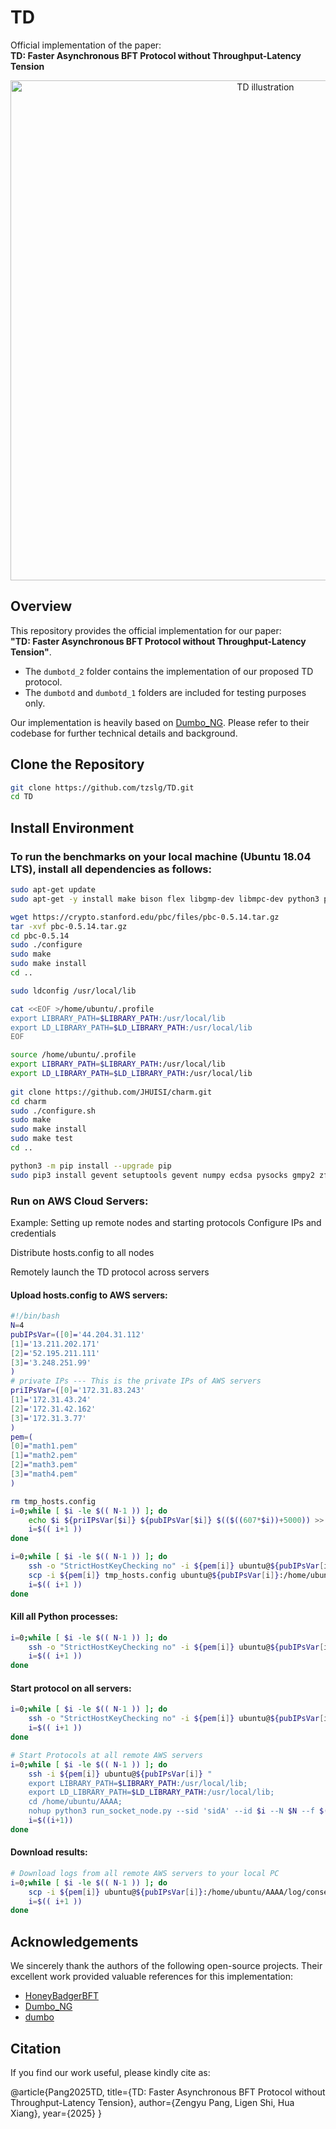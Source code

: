# TD

Official implementation of the paper:  
**TD: Faster Asynchronous BFT Protocol without Throughput-Latency Tension**

<p align="center">
<img width="800" alt="TD illustration" src="https://github.com/user-attachments/assets/890ad71e-d851-47d4-ad10-5c98c4fa3eb9" />
</p>

## Overview

This repository provides the official implementation for our paper:  
**"TD: Faster Asynchronous BFT Protocol without Throughput-Latency Tension"**.

- The `dumbotd_2` folder contains the implementation of our proposed TD protocol.
- The `dumbotd` and `dumbotd_1` folders are included for testing purposes only.

Our implementation is heavily based on [Dumbo_NG](https://github.com/fascy/Dumbo_NG). Please refer to their codebase for further technical details and background.


## Clone the Repository
```bash
git clone https://github.com/tzslg/TD.git
cd TD
```
## Install Environment
### To run the benchmarks on your local machine (Ubuntu 18.04 LTS), install all dependencies as follows:
```bash
sudo apt-get update
sudo apt-get -y install make bison flex libgmp-dev libmpc-dev python3 python3-dev python3-pip libssl-dev

wget https://crypto.stanford.edu/pbc/files/pbc-0.5.14.tar.gz
tar -xvf pbc-0.5.14.tar.gz
cd pbc-0.5.14
sudo ./configure
sudo make
sudo make install
cd ..

sudo ldconfig /usr/local/lib

cat <<EOF >/home/ubuntu/.profile
export LIBRARY_PATH=$LIBRARY_PATH:/usr/local/lib
export LD_LIBRARY_PATH=$LD_LIBRARY_PATH:/usr/local/lib
EOF

source /home/ubuntu/.profile
export LIBRARY_PATH=$LIBRARY_PATH:/usr/local/lib
export LD_LIBRARY_PATH=$LD_LIBRARY_PATH:/usr/local/lib
 
git clone https://github.com/JHUISI/charm.git
cd charm
sudo ./configure.sh
sudo make
sudo make install
sudo make test
cd ..

python3 -m pip install --upgrade pip
sudo pip3 install gevent setuptools gevent numpy ecdsa pysocks gmpy2 zfec gipc pycrypto coincurve
```
### Run on AWS Cloud Servers:
Example: Setting up remote nodes and starting protocols
Configure IPs and credentials

Distribute hosts.config to all nodes

Remotely launch the TD protocol across servers

#### Upload hosts.config to AWS servers:
```bash
#!/bin/bash
N=4
pubIPsVar=([0]='44.204.31.112'
[1]='13.211.202.171'
[2]='52.195.211.111'
[3]='3.248.251.99'
)
# private IPs --- This is the private IPs of AWS servers
priIPsVar=([0]='172.31.83.243'
[1]='172.31.43.24'
[2]='172.31.42.162'
[3]='172.31.3.77'
)
pem=(
[0]="math1.pem"
[1]="math2.pem"
[2]="math3.pem"
[3]="math4.pem"
)

rm tmp_hosts.config
i=0;while [ $i -le $(( N-1 )) ]; do
    echo $i ${priIPsVar[$i]} ${pubIPsVar[$i]} $(($((607*$i))+5000)) >> tmp_hosts.config
    i=$(( i+1 ))
done

i=0;while [ $i -le $(( N-1 )) ]; do
    ssh -o "StrictHostKeyChecking no" -i ${pem[i]} ubuntu@${pubIPsVar[i]} "rm /home/ubuntu/AAAA/hosts.config"
    scp -i ${pem[i]} tmp_hosts.config ubuntu@${pubIPsVar[i]}:/home/ubuntu/AAAA/hosts.config &
    i=$(( i+1 ))
done
```
#### Kill all Python processes:
```bash
i=0;while [ $i -le $(( N-1 )) ]; do
    ssh -o "StrictHostKeyChecking no" -i ${pem[i]} ubuntu@${pubIPsVar[i]} "sudo killall -9 python3"
    i=$(( i+1 ))
done
```

#### Start protocol on all servers:
```bash
i=0;while [ $i -le $(( N-1 )) ]; do
    ssh -o "StrictHostKeyChecking no" -i ${pem[i]} ubuntu@${pubIPsVar[i]} "rm -rf /home/ubuntu/AAAA/log/"
    i=$(( i+1 ))
done

# Start Protocols at all remote AWS servers
i=0;while [ $i -le $(( N-1 )) ]; do
    ssh -i ${pem[i]} ubuntu@${pubIPsVar[i]} "
    export LIBRARY_PATH=$LIBRARY_PATH:/usr/local/lib; 
    export LD_LIBRARY_PATH=$LD_LIBRARY_PATH:/usr/local/lib; 
    cd /home/ubuntu/AAAA; 
    nohup python3 run_socket_node.py --sid 'sidA' --id $i --N $N --f $(((N-1)/3)) --B 1000 --S 100 --P "td_2"  --C 20 > node-$i.out" &
    i=$((i+1))
done
```
#### Download results:
```bash
# Download logs from all remote AWS servers to your local PC
i=0;while [ $i -le $(( N-1 )) ]; do
    scp -i ${pem[i]} ubuntu@${pubIPsVar[i]}:/home/ubuntu/AAAA/log/consensus-node-$i.log node-$i.log &
    i=$(( i+1 ))
done
```
## Acknowledgements

We sincerely thank the authors of the following open-source projects. Their excellent work provided valuable references for this implementation:

- [HoneyBadgerBFT](https://github.com/amiller/HoneyBadgerBFT)  
- [Dumbo_NG](https://github.com/fascy/Dumbo_NG)  
- [dumbo](https://github.com/yylluu/dumbo)  

## Citation
If you find our work useful, please kindly cite as:

@article{Pang2025TD,
  title={TD: Faster Asynchronous BFT Protocol without Throughput-Latency Tension},
  author={Zengyu Pang, Ligen Shi, Hua Xiang},
  year={2025}
}
